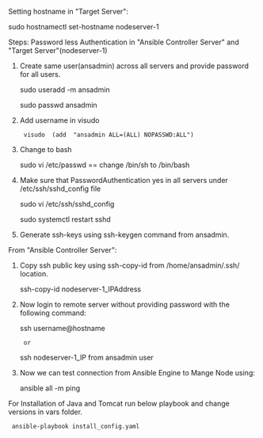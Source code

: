 Setting hostname in "Target Server": 

   sudo hostnamectl set-hostname nodeserver-1

Steps: Password less Authentication in "Ansible Controller Server" and "Target Server"(nodeserver-1)

1) Create same user(ansadmin) across all servers and provide password  for all users.

	sudo useradd -m ansadmin
	
	sudo passwd ansadmin
	
2) Add username in visudo

        visudo  (add  "ansadmin ALL=(ALL) NOPASSWD:ALL")
	
3)  Change to bash

    sudo vi /etc/passwd == change /bin/sh to /bin/bash

4)  Make sure that PasswordAuthentication yes in all servers under /etc/ssh/sshd_config file

	sudo vi /etc/ssh/sshd_config
	
	sudo systemctl restart sshd
	
5)  Generate ssh-keys using ssh-keygen command from ansadmin.

From "Ansible Controller Server":

1) Copy ssh public key using ssh-copy-id  <hostname> from  /home/ansadmin/.ssh/ location.
	
	ssh-copy-id nodeserver-1_IPAddress
 
2) Now login to remote server without providing password with the following command:
	
	ssh username@hostname
	
        or 
	
	ssh nodeserver-1_IP from ansadmin user
 
3) Now we can test connection from Ansible Engine to Mange Node using: 
  
     ansible all -m ping 

  For Installation of Java and Tomcat run below playbook and change versions in vars folder.
  
     ansible-playbook install_config.yaml

